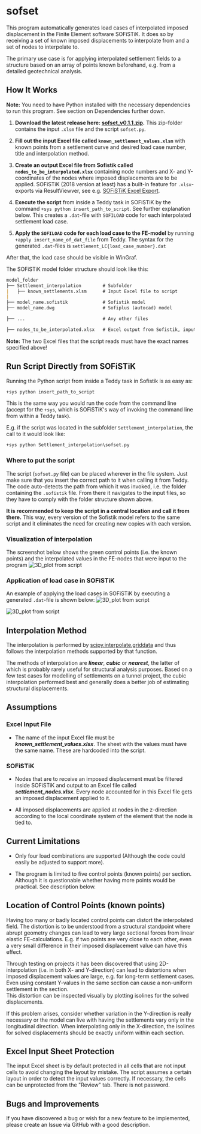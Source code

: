 # sofset

This program automatically generates load cases of interpolated imposed displacement in the Finite Element software SOFiSTiK. It does so by receiving a set of known imposed displacements to interpolate from and a set of nodes to interpolate to.

The primary use case is for applying interpolated settlement fields to a structure based on an array of points known beforehand, e.g. from a detailed geotechnical analysis.

## How It Works

**Note:** You need to have Python installed with the necessary dependencies to run this program. See section on Dependencies further down.

1. **Download the latest release here: [sofset_v0.1.1.zip](https://github.com/timskovjacobsen/sofset/releases/download/v0.1.1/sofset.zip).** This zip-folder contains the input `.xlsm` file and the script `sofset.py`.

2. **Fill out the input Excel file called `known_settlement_values.xlsm`** with known points from a settlement curve and desired load case number, title and interpolation method.  

3. **Create an output Excel file from Sofistik called `nodes_to_be_interpolated.xlsx`** containing node numbers and X- and Y-coordinates of the nodes where imposed displacements are to be applied. SOFiSTiK (2018 version at least) has a built-in feature for `.xlsx`-exports via ResultViewver, see e.g. [SOFiSTiK Excel Export](https://www.sofistik.de/documentation/2018/en/tutorials/listoftutorials/general-workflows/export_results_to_excel.htm).

4. **Execute the script** from inside a Teddy task in SOFiSTiK by the command `+sys python insert_path_to_script`. See further explanation below. This creates a `.dat`-file with `SOFILOAD` code for each interpolated settlement load case.
5. **Apply the `SOFILOAD` code for each load case to the FE-model** by running `+apply insert_name_of_dat_file` from Teddy. The syntax for the generated `.dat`-files is `settlement_LC{load_case_number}.dat`

After that, the load case should be visible in WinGraf.

The SOFiSTiK model folder structure should look like this:

```markdown
model_folder
├── Settlement_interpolation        # Subfolder
|   ├── known_settlements.xlsm      # Input Excel file to script
|
├── model_name.sofistik             # Sofistik model
├── model_name.dwg                  # Sofiplus (autocad) model

├── ...                             # Any other files

├── nodes_to_be_interpolated.xlsx   # Excel output from Sofistik, input to script
```

**Note:** The two Excel files that the script reads must have the exact names specified above!

## Run Script Directly from SOFiSTiK

Running the Python script from inside a Teddy task in Sofistik is as easy as:

```markdown
+sys python insert_path_to_script
```

This is the same way you would run the code from the command line (accept for the `+sys`, which is SOFiSTiK's way of invoking the command line from within a Teddy task).

E.g. if the script was located in the subfolder `Settlement_interpolation`, the call to it would look like:

```markdown
+sys python Settlement_interpolation\sofset.py
```

### Where to put the script

The script (`sofset.py` file) can be placed wherever in the file system. Just make sure that you insert the correct path to it when calling it from Teddy. The code auto-detects the path from which it was invoked, i.e. the folder containing the `.sofistik` file. From there it navigates to the input files, so they have to comply with the folder structure shown above.

**It is recommended to keep the script in a central location and call it from there.** This way, every version of the Sofistik model refers to the same script and it eliminates the need for creating new copies with each version.

<!-- ## Dependencies
TODO: The dependencies for the script are listed in the file called `requirements.txt`. -->

### Visualization of interpolation

The screenshot below shows the green control points (i.e. the known points) and the interpolated values in the FE-nodes that were input to the program
![3D_plot from script](https://github.com/timskovjacobsen/sofset/blob/assets/Interpolation_3D_plot.PNG)

### Application of load case in SOFiSTiK

An example of applying the load cases in SOFiSTiK by executing a generated `.dat`-file is shown below:
![3D_plot from script](https://github.com/timskovjacobsen/sofset/blob/assets/Settlements_interpolated_by_Python.PNG)

![3D_plot from script](https://github.com/timskovjacobsen/sofset/blob/assets/Settlements_interpolated_by_Python_XZ_plane.PNG)

## Interpolation Method

The interpolation is performed by [scipy.interpolate.griddata](https://docs.scipy.org/doc/scipy/reference/generated/scipy.interpolate.griddata.html) and thus follows the interpolation methods supported by that function.

The methods of interpolation are ***linear***, ***cubic*** or ***nearest***, the latter of which is probably rarely useful for structural analysis purposes. Based on a few test cases for modelling of settlements on a tunnel project, the cubic interpolation performed best and generally does a better job of estimating structural displacements.

## Assumptions

### Excel Input File

* The name of the input Excel file must be ***known_settlement_values.xlsx***. The sheet with the values must have the same name. These are hardcoded into the script.

### SOFiSTiK

* Nodes that are to receive an imposed displacement must be filtered inside SOFiSTiK and output to an Excel file called ***settlement_nodes.xlsx***. Every node accounted for in this Excel file gets an imposed displacement applied to it.

* All imposed displacements are applied at nodes in the z-direction according to the local coordinate system of the element that the node is tied to.  

## Current Limitations

* Only four load combinations are supported (Although the code could easily be adjusted to support more).

* The program is limited to five control points (known points) per section. Although it is questionable whether having more points would be practical. See description below.

## Location of Control Points (known points)

Having too many or badly located control points can distort the interpolated field. The distortion is to be understood from a structural standpoint where abrupt geometry changes can lead to very large sectional forces from linear elastic FE-calculations. E.g. if two points are very close to each other, even a very small difference in their imposed displacement value can have this effect.

Through testing on projects it has been discovered that using 2D-interpolation (i.e. in both X- and Y-direction) can lead to distortions when imposed displacement values are large, e.g. for long-term settlement cases. Even using constant Y-values in the same section can cause a non-uniform settlement in the section.  
This distortion can be inspected visually by plotting isolines for the solved displacements.
<!-- TODO: Show screenshots explaining this -->

If this problem arises, consider whether variation in the Y-direction is really necessary or the model can live with having the settlements vary only in the longitudinal direction. When interpolating only in the X-direction, the isolines for solved displacements should be exactly uniform within each section.
<!-- TODO: Show screenshots explaining this -->

## Excel Input Sheet Protection

The input Excel sheet is by default protected in all cells that are not input cells to avoid changing the layout by mistake. The script assumes a certain layout in order to detect the input values correctly. If necessary, the cells can be unprotected from the "Review" tab.
There is not password.

## Bugs and Improvements

If you have discovered a bug or wish for a new feature to be implemented, please create an Issue via GitHub with a good description.

<!-- ## Contributions TODO: Add markdown file describing how to contribute-->
